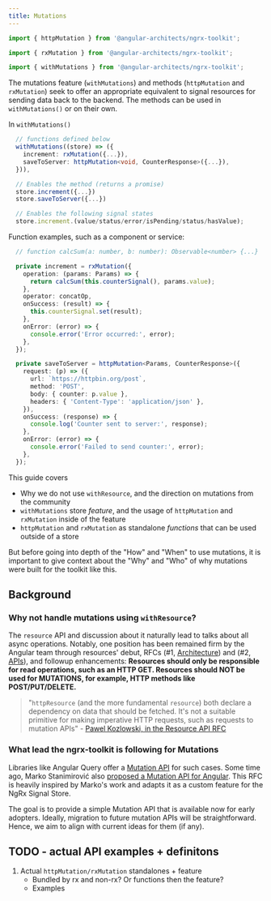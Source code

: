```yaml
---
title: Mutations
---
```


```typescript
import { httpMutation } from '@angular-architects/ngrx-toolkit';
```

```typescript
import { rxMutation } from '@angular-architects/ngrx-toolkit';
```

```typescript
import { withMutations } from '@angular-architects/ngrx-toolkit';
```

The mutations feature (`withMutations`) and methods (`httpMutation` and `rxMutation`) seek to offer an appropriate equivalent to signal resources for sending data back to the backend. The methods can be used in `withMutations()` or on their own.

In `withMutations()`

```ts
  // functions defined below
  withMutations((store) => ({
    increment: rxMutation({...}),
    saveToServer: httpMutation<void, CounterResponse>({...}),
  })),

  // Enables the method (returns a promise)
  store.increment({...})
  store.saveToServer({...})

  // Enables the following signal states
  store.increment.(value/status/error/isPending/status/hasValue);
```

Function examples, such as a component or service:

```ts
  // function calcSum(a: number, b: number): Observable<number> {...}

  private increment = rxMutation({
    operation: (params: Params) => {
      return calcSum(this.counterSignal(), params.value);
    },
    operator: concatOp,
    onSuccess: (result) => {
      this.counterSignal.set(result);
    },
    onError: (error) => {
      console.error('Error occurred:', error);
    },
  });

  private saveToServer = httpMutation<Params, CounterResponse>({
    request: (p) => ({
      url: `https://httpbin.org/post`,
      method: 'POST',
      body: { counter: p.value },
      headers: { 'Content-Type': 'application/json' },
    }),
    onSuccess: (response) => {
      console.log('Counter sent to server:', response);
    },
    onError: (error) => {
      console.error('Failed to send counter:', error);
    },
  });
```

This guide covers

- Why we do not use `withResource`, and the direction on mutations from the community
- `withMutations` store _feature_, and the usage of `httpMutation` and `rxMutation` inside of the feature
- `httpMutation` and `rxMutation` as standalone _functions_ that can be used outside of a store

But before going into depth of the "How" and "When" to use mutations, it is important to give context about
the "Why" and "Who" of why mutations were built for the toolkit like this.

## Background

### Why not handle mutations using `withResource`?

The `resource` API and discussion about it naturally lead to talks about all async operations.
Notably, one position has been remained firm by the Angular team through resources' debut, RFCs (#1, [Architecture](https://github.com/angular/angular/discussions/60120)) and (#2, [APIs](https://github.com/angular/angular/discussions/60121)), and followup
enhancements: **Resources should only be responsible for read operations, such as an HTTP GET. Resources should NOT be used for MUTATIONS,
for example, HTTP methods like POST/PUT/DELETE.**

> "`httpResource` (and the more fundamental `resource`) both declare a dependency on data that should be fetched. It's not a suitable primitive for making imperative HTTP requests, such as requests to mutation APIs" - [Pawel Kozlowski, in the Resource API RFC](https://github.com/angular/angular/discussions/60121)

### What lead the ngrx-toolkit is following for Mutations

Libraries like Angular Query offer a [Mutation API](https://tanstack.com/query/latest/docs/framework/angular/guides/mutations) for such cases. Some time ago, Marko Stanimirović also [proposed a Mutation API for Angular](https://github.com/markostanimirovic/rx-resource-proto). This RFC is heavily inspired by Marko's work and adapts it as a custom feature for the NgRx Signal Store.

The goal is to provide a simple Mutation API that is available now for early adopters. Ideally, migration to future mutation APIs will be straightforward. Hence, we aim to align with current ideas for them (if any).

## TODO - actual API examples + definitons

1. Actual `httpMutation/rxMutation` standalones + feature
   - Bundled by rx and non-rx? Or functions then the feature?
   - Examples
